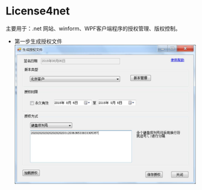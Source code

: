 # License4net
主要用于：.net 网站、winform、WPF客户端程序的授权管理、版权控制。

- 第一步生成授权文件
![image](https://github.com/lilunjia/License4net/blob/master/Images/codegenerate.jpg)

